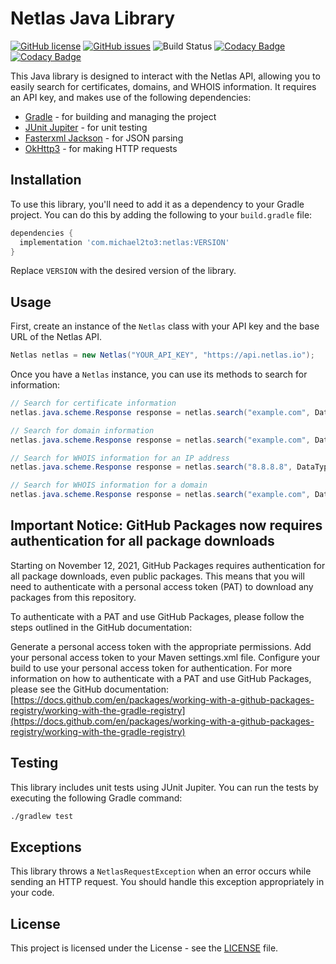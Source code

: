 # Netlas Java Library

[![GitHub license](https://img.shields.io/github/license/michael2to3/netlas-java)](https://github.com/michael2to3/netlas-java/blob/master/LICENSE)
[![GitHub issues](https://img.shields.io/github/issues/michael2to3/netlas-java.svg)](https://GitHub.com/michael2to3/netlas-java/issues/)
![Build Status](https://img.shields.io/github/actions/workflow/status/michael2to3/netlas-java/build.yml?branch=main)
[![Codacy Badge](https://app.codacy.com/project/badge/Grade/db5aeb5920234d20a4951f85c9171e9d)](https://app.codacy.com/gh/michael2to3/netlas-java/dashboard?utm_source=gh&utm_medium=referral&utm_content=&utm_campaign=Badge_grade)
[![Codacy Badge](https://app.codacy.com/project/badge/Coverage/db5aeb5920234d20a4951f85c9171e9d)](https://app.codacy.com/gh/michael2to3/netlas-java/dashboard?utm_source=gh&utm_medium=referral&utm_content=&utm_campaign=Badge_coverage)

This Java library is designed to interact with the Netlas API, allowing you to easily search for certificates, domains, and WHOIS information. It requires an API key, and makes use of the following dependencies:

- [Gradle](https://gradle.org/) - for building and managing the project
- [JUnit Jupiter](https://junit.org/) - for unit testing
- [Fasterxml Jackson](https://fasterxml.github.io/jackson-databind/) - for JSON parsing
- [OkHttp3](https://square.github.io/okhttp/) - for making HTTP requests

## Installation

To use this library, you'll need to add it as a dependency to your Gradle project. You can do this by adding the following to your `build.gradle` file:

```groovy
dependencies {
  implementation 'com.michael2to3:netlas:VERSION'
}
```

Replace `VERSION` with the desired version of the library.

## Usage

First, create an instance of the `Netlas` class with your API key and the base URL of the Netlas API.

```java
Netlas netlas = new Netlas("YOUR_API_KEY", "https://api.netlas.io");
```

Once you have a `Netlas` instance, you can use its methods to search for information:

```java
// Search for certificate information
netlas.java.scheme.Response response = netlas.search("example.com", DataType.CERT, 1, null, null, false);

// Search for domain information
netlas.java.scheme.Response response = netlas.search("example.com", DataType.DOMAIN, 1, null, null, false);

// Search for WHOIS information for an IP address
netlas.java.scheme.Response response = netlas.search("8.8.8.8", DataType.WHOIS_IP, 1, null, null, false);

// Search for WHOIS information for a domain
netlas.java.scheme.Response response = netlas.search("example.com", DataType.WHOIS_DOMAIN, 1, null, null, false);
```

## Important Notice: GitHub Packages now requires authentication for all package downloads

Starting on November 12, 2021, GitHub Packages requires authentication for all package downloads, even public packages. This means that you will need to authenticate with a personal access token (PAT) to download any packages from this repository.

To authenticate with a PAT and use GitHub Packages, please follow the steps outlined in the GitHub documentation:

Generate a personal access token with the appropriate permissions.
Add your personal access token to your Maven settings.xml file.
Configure your build to use your personal access token for authentication.
For more information on how to authenticate with a PAT and use GitHub Packages, please see the GitHub documentation: [https://docs.github.com/en/packages/working-with-a-github-packages-registry/working-with-the-gradle-registry](https://docs.github.com/en/packages/working-with-a-github-packages-registry/working-with-the-gradle-registry)

## Testing

This library includes unit tests using JUnit Jupiter. You can run the tests by executing the following Gradle command:

```bash
./gradlew test
```

## Exceptions

This library throws a `NetlasRequestException` when an error occurs while sending an HTTP request. You should handle this exception appropriately in your code.

## License

This project is licensed under the License - see the [LICENSE](https://github.com/michael2to3/netlas-java/blob/master/LICENSE) file.
